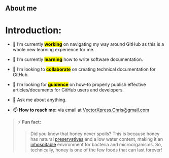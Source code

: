 ## About me

# Introduction:

- 🔭 I’m currently <mark>**working**</mark> on navigating my way around GitHub as this is a whole new learning experience for me.
- 🌱 I’m currently <mark>**learning**</mark> how to write software documentation.
- 👯 I’m looking to <mark>**collaborate**</mark> on creating technical documentation for GitHub.
- 🤔 I’m looking for <mark>**guidence**</mark> on how-to properly publish effective articles/documents for GitHub users and developers.
- 💬 Ask me about anything.
  
- 📫 **How to reach me:** via email at VectorXpress.Chris@gmail.com
>⚡ **Fun fact:**
>>Did you know that honey never spoils? This is because honey has natural [preservatives](https://www.merriam-webster.com/dictionary/preservatives) and a low water content, making it an [inhospitable](https://www.merriam-webster.com/dictionary/inhospitable) environment for bacteria and microorganisms. So, technically, honey is one of the few foods that can last forever!

